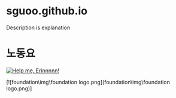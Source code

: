# sguoo.github.io

Description is explanation

# 노동요

[![Help me, Erinnnnn!](https://img.youtube.com/vi/X8z23t428kU/0.jpg)](https://youtu.be/X8z23t428kU)

[![foundation\img\foundation logo.png](foundation\img\foundation logo.png)]
